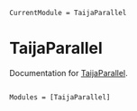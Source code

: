 ```@meta
CurrentModule = TaijaParallel
```

# TaijaParallel

Documentation for [TaijaParallel](https://github.com/JuliaTrustworthyAI/TaijaParallel.jl).

```@index
```

```@autodocs
Modules = [TaijaParallel]
```
